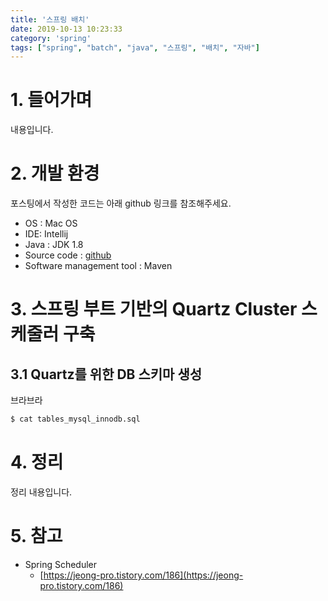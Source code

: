 ```yaml
---
title: '스프링 배치'
date: 2019-10-13 10:23:33
category: 'spring'
tags: ["spring", "batch", "java", "스프링", "배치", "자바"]
---
```


# 1. 들어가며

내용입니다. 


# 2. 개발 환경

포스팅에서 작성한 코드는 아래 github 링크를 참조해주세요.

* OS : Mac OS
* IDE: Intellij
* Java : JDK 1.8
* Source code : [github](https://github.com/kenshin579/tutorials-java/tree/master/springboot-quartz-cluster)
* Software management tool : Maven

# 3. 스프링 부트 기반의 Quartz Cluster 스케줄러 구축

## 3.1 Quartz를 위한 DB 스키마 생성

브라브라

```bash
$ cat tables_mysql_innodb.sql
```


# 4. 정리

정리 내용입니다.

# 5. 참고

* Spring Scheduler
	* [https://jeong-pro.tistory.com/186](https://jeong-pro.tistory.com/186)